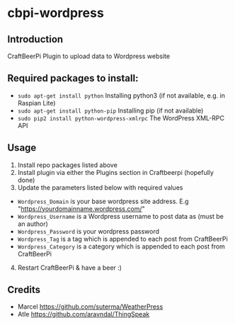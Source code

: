 # cbpi-wordpress
## Introduction
CraftBeerPi Plugin to upload data to Wordpress website

## Required packages to install:
- `sudo apt-get install python` Installing python3 (if not available, e.g. in Raspian Lite)
- `sudo apt-get install python-pip` Installing pip (if not available)
- `sudo pip2 install python-wordpress-xmlrpc` The WordPress XML-RPC API

## Usage
1. Install repo packages listed above
2. Install plugin via either the Plugins section in Craftbeerpi (hopefully done)
3. Update the parameters listed below with required values
- `Wordpress_Domain` is your base wordpress site address. E.g "https://yourdomainname.wordpress.com/"
- `Wordpress_Username` is a Wordpress username to post data as  (must be an author)
- `Wordpress_Password` is your wordpress password
- `Wordpress_Tag` is a tag which is appended to each post from CraftBeerPi
- `Wordpress_Category` is a category which is appended to each post from CraftBeerPi
4. Restart CraftBeerPi & have a beer :)

## Credits
- Marcel https://github.com/suterma/WeatherPress
- Atle https://github.com/aravndal/ThingSpeak
